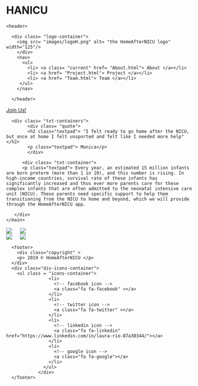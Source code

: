 # HANICU
<!DOCTYPE html>
<html lang="en" dir="ltr">
  <head>
    <meta charset="utf-8">
    <title>HomeAfterNICU</title>
    <meta name= "viewport" content = "width=device-width, initial-scale=1"/>
    <link href="https://fonts.googleapis.com/css?family=Open+Sans:300|Shadows+Into+Light" rel="stylesheet">
    <link rel="stylesheet" href="https://cdnjs.cloudflare.com/ajax/libs/font-awesome/4.7.0/css/font-awesome.min.css">
    <link rel="stylesheet" type ="text/css" href="style.css">
  </head>
  <body>

    <header>

      <div class= "logo-container">
        <img src= "images/logoH.png" alt= "the HomeAfterNICU logo" width="125"/>
        </div>
        <nav>
          <ul>
            <li> <a class= "current" href= "About.html"> About </a></li>
            <li> <a href= "Project.html"> Project </a></li>
            <li> <a href= "Team.html"> Team </a></li>
         </ul>
        </nav>

      </header>


  <main>
      <div class= "donate-banner">
          <a href="Team.html">Join Us!</a>
      </div>

      <div class= "txt-containers">
            <div class= "quote">
            <h2 class="textpad"> "I felt ready to go home after the NICU, but once at home I felt unsported and felt like I needed more help" </h2>
            <p class="textpad"> Monica</p>
            </div>

          <div class= "txt-container">
          <p class="textpad"> Every year, an estimated 15 million infants are born preterm (more than 1 in 10), and this number is rising. In high-income countries, survival rate of these infants has significantly increased and thus ever more parents care for these complex infants that are often admitted to the neonatal intensive care unit (NICU). These parents need specific support to help them transitioning from the NICU to home and beyond, which we will provide through the HomeAfterNICU app.
</p>
        </div>

       </div>
    </main>


  <aside>
    <div class="banner-gallery">
      <div>
      <div class="columns">
        <img class="column image-menu" src="images/banner.jpg" />
        <img class="column image-menu" src="images/tracking.jpg" />
      </div>
      <div class="columns">
        <img class="column image-menu" src="images/diary.jpg" />
        <img class="column image-menu" src="images/information.jpg" />
      </div>
    </div>
    </aside>

      <footer>
        <div class="copyright" >
        <p> 2019 © HomeAfterNICU </p>
      </div>
      <div class="div-icons-container">
        <ul class = "icons-container">
                    <li>
                      <!-- facebook icon -->
                      <a class="fa fa-facebook" ></a>
                    </li>
                    <li>
                      <!-- twitter icon -->
                      <a class="fa fa-twitter" ></a>
                    </li>
                    <li>
                      <!-- linkedin icon -->
                      <a class="fa fa-linkedin" href="https://www.linkedin.com/in/laura-rio-87a30344/"></a>
                    </li>
                    <li>
                      <!-- google icon -->
                      <a class="fa fa-google"></a>
                    </li>
                  </ul>
                </div>
      </footer>


  </body>
</html>
